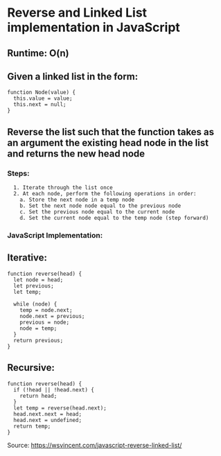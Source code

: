 # Reverse and Linked List implementation in JavaScript

## Runtime: O(n)

## Given a linked list in the form:
```JS
function Node(value) {
  this.value = value;
  this.next = null;
}
```
## Reverse the list such that the function takes as an argument the existing head node in the list and returns the new head node

### Steps:
```pseudo
  1. Iterate through the list once
  2. At each node, perform the following operations in order:
    a. Store the next node in a temp node
    b. Set the next node node equal to the previous node
    c. Set the previous node equal to the current node
    d. Set the current node equal to the temp node (step forward)
```
### JavaScript Implementation:
## Iterative:
```JS
function reverse(head) {
  let node = head;
  let previous;
  let temp;
  
  while (node) {
    temp = node.next;
    node.next = previous;
    previous = node;
    node = temp;
  }
  return previous;
}
```

## Recursive:
```JS
function reverse(head) {
  if (!head || !head.next) {
    return head;
  }
  let temp = reverse(head.next);
  head.next.next = head;
  head.next = undefined;
  return temp;
}
```

Source: https://wsvincent.com/javascript-reverse-linked-list/
  
